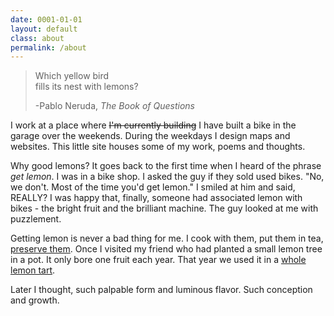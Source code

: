 ```yaml
---
date: 0001-01-01
layout: default
class: about
permalink: /about
---
```


> Which yellow bird  
> fills its nest with lemons?
>
> -Pablo Neruda, _The Book of Questions_

<p>I work at a place where <strike>I'm currently building</strike> I have built a bike in the garage over the weekends. During the weekdays I design maps and websites. This little site houses some of my work, poems and thoughts.</p>

Why good lemons? It goes back to the first time when I heard of the phrase _get lemon_. I was in a bike shop. I asked the guy if they sold used bikes. "No, we don't. Most of the time you'd get lemon." I smiled at him and said, REALLY? I was happy that, finally, someone had associated lemon with bikes - the bright fruit and the brilliant machine. The guy looked at me with puzzlement.

Getting lemon is never a bad thing for me. I cook with them, put them in tea, [preserve them](http://www.epicurious.com/recipes/food/views/Preserved-Lemons-231570). Once I visited my friend who had planted a small lemon tree in a pot. It only bore one fruit each year. That year we used it in a [whole lemon tart](http://smittenkitchen.com/blog/2009/02/whole-lemon-tart/).

Later I thought, such palpable form and luminous flavor. Such conception and growth.

<div id='portrait'></div>